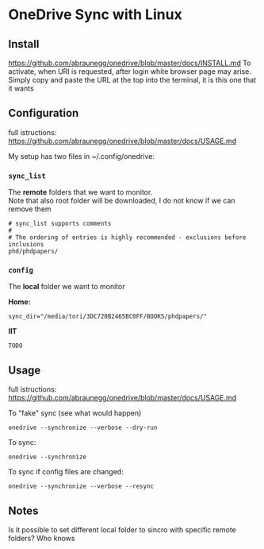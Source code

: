 # OneDrive Sync with Linux

## Install 
https://github.com/abraunegg/onedrive/blob/master/docs/INSTALL.md
To activate, when URI is requested, after login white browser page may arise. Simply copy and paste the URL at the top into the terminal, it is this one that it wants
  
## Configuration
full istructions:  https://github.com/abraunegg/onedrive/blob/master/docs/USAGE.md  

My setup has two files in ~/.config/onedrive:

### `sync_list`
The **remote** folders that we want to monitor.   
Note that also root folder will be downloaded, I do not know if we can remove them
~~~
# sync_list supports comments
#
# The ordering of entries is highly recommended - exclusions before inclusions
phd/phdpapers/
~~~

### `config`
The **local** folder we want to monitor

**Home:**
~~~
sync_dir="/media/tori/3DC720B2465BC0FF/BOOKS/phdpapers/"
~~~
**IIT**
~~~
TODO
~~~

## Usage 
full istructions:  https://github.com/abraunegg/onedrive/blob/master/docs/USAGE.md  

To "fake" sync (see what would happen)
~~~
onedrive --synchronize --verbose --dry-run 
~~~

To sync:
~~~
onedrive --synchronize
~~~

To sync if config files are changed:
~~~
onedrive --synchronize --verbose --resync
~~~


## Notes
Is it possible to set different local folder to sincro with specific remote folders? Who knows
